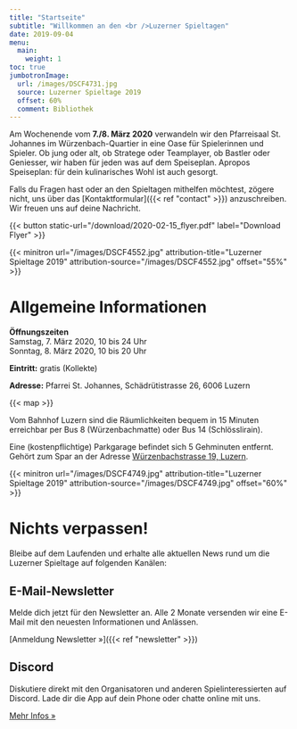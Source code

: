 ```yaml
---
title: "Startseite"
subtitle: "Willkommen an den <br />Luzerner Spieltagen"
date: 2019-09-04
menu:
  main:
    weight: 1
toc: true
jumbotronImage:
  url: /images/DSCF4731.jpg
  source: Luzerner Spieltage 2019
  offset: 60%
  comment: Bibliothek
---
```


Am Wochenende vom **7./8. März 2020** verwandeln wir den Pfarreisaal St. Johannes im Würzenbach-Quartier in eine Oase für Spielerinnen und Spieler. Ob jung oder alt, ob Stratege oder Teamplayer, ob Bastler oder Geniesser, wir haben für jeden was auf dem Speiseplan. Apropos Speiseplan: für dein kulinarisches Wohl ist auch gesorgt.

Falls du Fragen hast oder an den Spieltagen mithelfen möchtest, zögere nicht, uns über das [Kontaktformular]({{< ref "contact" >}}) anzuschreiben. Wir freuen uns auf deine Nachricht.

{{< button static-url="/download/2020-02-15_flyer.pdf" label="Download Flyer" >}}

{{< minitron url="/images/DSCF4552.jpg" attribution-title="Luzerner Spieltage 2019" attribution-source="/images/DSCF4552.jpg" offset="55%" >}}

# Allgemeine Informationen

**Öffnungszeiten**\
Samstag, 7. März 2020, 10 bis 24 Uhr\
Sonntag, 8. März 2020, 10 bis 20 Uhr

**Eintritt:** gratis (Kollekte)

**Adresse:** Pfarrei St. Johannes, Schädrütistrasse 26, 6006 Luzern

{{< map >}}

Vom Bahnhof Luzern sind die Räumlichkeiten bequem in 15 Minuten erreichbar per Bus 8 (Würzenbachmatte) oder Bus 14 (Schlösslirain).

Eine (kostenpflichtige) Parkgarage befindet sich 5 Gehminuten entfernt. Gehört zum Spar an der Adresse [Würzenbachstrasse 19, Luzern](https://www.google.com/maps/place/SPAR+Supermarkt+Luzern-W%C3%BCrzenbach/@47.0550262,8.3416737,17z/data=!3m1!4b1!4m5!3m4!1s0x478ffbe48d8adf9d:0xdd347929f81510b5!8m2!3d47.0550262!4d8.3438624).

{{< minitron url="/images/DSCF4749.jpg" attribution-title="Luzerner Spieltage 2019" attribution-source="/images/DSCF4749.jpg" offset="60%" >}}

# Nichts verpassen!
Bleibe auf dem Laufenden und erhalte alle aktuellen News rund um die Luzerner Spieltage auf folgenden Kanälen:

## E-Mail-Newsletter
Melde dich jetzt für den Newsletter an. Alle 2 Monate versenden wir eine E-Mail mit den neuesten Informationen und Anlässen.

[Anmeldung Newsletter »]({{< ref "newsletter" >}})

## Discord
Diskutiere direkt mit den Organisatoren und anderen Spielinteressierten auf Discord. Lade dir die App auf dein Phone oder chatte online mit uns.

[Mehr Infos »](https://chat.gildedernacht.ch)
